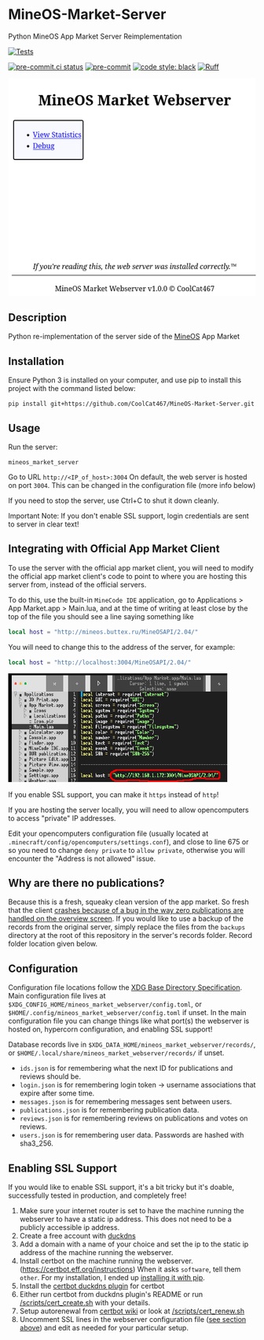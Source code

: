 # MineOS-Market-Server
Python MineOS App Market Server Reimplementation

[![Tests](https://github.com/CoolCat467/MineOS-Market-Server/actions/workflows/tests.yml/badge.svg)](https://github.com/CoolCat467/MineOS-Market-Server/actions/workflows/tests.yml)
<!-- BADGIE TIME -->

[![pre-commit.ci status](https://results.pre-commit.ci/badge/github/CoolCat467/MineOS-Market-Server/main.svg)](https://results.pre-commit.ci/latest/github/CoolCat467/MineOS-Market-Server/main)
[![pre-commit](https://img.shields.io/badge/pre--commit-enabled-brightgreen?logo=pre-commit)](https://github.com/pre-commit/pre-commit)
[![code style: black](https://img.shields.io/badge/code_style-black-000000.svg)](https://github.com/psf/black)
[![Ruff](https://img.shields.io/endpoint?url=https://raw.githubusercontent.com/astral-sh/ruff/main/assets/badge/v2.json)](https://github.com/astral-sh/ruff)

<!-- END BADGIE TIME -->

![thumbnail](./img/thumbnail.png)

## Description
Python re-implementation of the server side of the [MineOS](https://github.com/IgorTimofeev/MineOS) App Market

## Installation
Ensure Python 3 is installed on your computer, and use pip to
install this project with the command listed below:

```console
pip install git+https://github.com/CoolCat467/MineOS-Market-Server.git
```

## Usage
Run the server:
```console
mineos_market_server
```
Go to URL `http://<IP_of_host>:3004`
On default, the web server is hosted on port `3004`.
This can be changed in the configuration file (more info below)

If you need to stop the server, use Ctrl+C to shut it down cleanly.

Important Note: If you don't enable SSL support, login credentials are sent to server in clear text!

## Integrating with Official App Market Client
To use the server with the official app market client, you will need to modify
the official app market client's code to point to where you are hosting this
server from, instead of the official servers.

To do this, use the built-in `MineCode IDE` application, go to
Applications > App Market.app > Main.lua, and at the time of writing
at least close by the top of the file you should see a line saying something like

```lua
local host = "http://mineos.buttex.ru/MineOSAPI/2.04/"
```

You will need to change this to the address of the server, for example:

```lua
local host = "http://localhost:3004/MineOSAPI/2.04/"
```

![Edited_App_Market_Code](./img/Edited_App_Market_Code.png)

If you enable SSL support, you can make it `https` instead of `http`!

If you are hosting the server locally, you will need to allow opencomputers
to access "private" IP addresses.

Edit your opencomputers configuration file (usually located at `.minecraft/config/opencomputers/settings.conf`),
and close to line 675 or so you need to change `deny private` to `allow private`,
otherwise you will encounter the "Address is not allowed" issue.

## Why are there no publications?
Because this is a fresh, squeaky clean version of the app market. So fresh that the client
[crashes because of a bug in the way zero publications are handled on the overview screen](https://github.com/IgorTimofeev/MineOS/pull/629).
If you would like to use a backup of the records from the original server, simply replace
the files from the `backups` directory at the root of this repository in the server's records
folder. Record folder location given below.

## Configuration
Configuration file locations follow the [XDG Base Directory Specification](https://specifications.freedesktop.org/basedir-spec/basedir-spec-latest.html).
Main configuration file lives at `$XDG_CONFIG_HOME/mineos_market_webserver/config.toml`, or `$HOME/.config/mineos_market_webserver/config.toml` if unset.
In the main configuration file you can change things like what port(s)
the webserver is hosted on, hypercorn configuration, and enabling
SSL support!

Database records live in `$XDG_DATA_HOME/mineos_market_webserver/records/`, or `$HOME/.local/share/mineos_market_webserver/records/` if unset.
- `ids.json` is for remembering what the next ID for publications and reviews should be.
- `login.json` is for remembering login token -> username associations that expire after some time.
- `messages.json` is for remembering messages sent between users.
- `publications.json` is for remembering publication data.
- `reviews.json` is for remembering reviews on publications and votes on reviews.
- `users.json` is for remembering user data. Passwords are hashed with sha3_256.

## Enabling SSL Support
If you would like to enable SSL support, it's a bit tricky but it's doable,
successfully tested in production, and completely free!
1) Make sure your internet router is set to have the machine running
the webserver to have a static ip address. This does not need to be
a publicly accessible ip address.
2) Create a free account with [duckdns](https://www.duckdns.org/)
3) Add a domain with a name of your choice and set the ip to the static ip
address of the machine running the webserver.
4) Install certbot on the machine running the webserver.
(https://certbot.eff.org/instructions)
When it asks `software`, tell them `other`.
For my installation, I ended up [installing it with pip](https://pypi.org/project/certbot/).
5) Install the [certbot duckdns plugin](https://github.com/infinityofspace/certbot_dns_duckdns) for certbot
6) Either run certbot from duckdns plugin's README or run [/scripts/cert_create.sh](https://github.com/CoolCat467/MineOS-Market-Server/blob/main/scripts/cert_create.sh) with your details.
7) Setup autorenewal from [certbot wiki](https://eff-certbot.readthedocs.io/en/latest/using.html#setting-up-automated-renewal) or look at [/scripts/cert_renew.sh](https://github.com/CoolCat467/MineOS-Market-Server/blob/main/scripts/cert_renew.sh)
8) Uncomment SSL lines in the webserver configuration file ([see section above](https://github.com/CoolCat467/MineOS-Market-Server#configuration)) and edit as needed for your particular setup.
